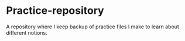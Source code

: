 # Practice-repository
A  repository where I keep backup of practice files I make to learn about different notions.
